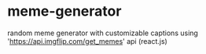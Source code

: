 # meme-generator
random meme generator with customizable captions using 'https://api.imgflip.com/get_memes' api  (react.js)
